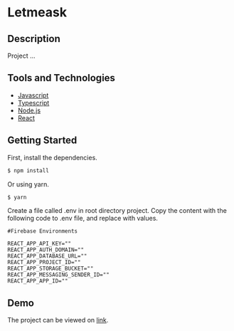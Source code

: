 # Letmeask

## Description

Project ...

## Tools and Technologies

- [Javascript](https://developer.mozilla.org/en-US/docs/Web/JavaScript)
- [Typescript](https://www.typescriptlang.org/)
- [Node.js](https://nodejs.org/)
- [React](https://reactjs.org/)

## Getting Started

First, install the dependencies.

```typescript
$ npm install
```

Or using yarn.

```typescript
$ yarn
```

Create a file called .env in root directory project. Copy the content with the following code to .env file, and replace with values.

```
#Firebase Environments

REACT_APP_API_KEY=""
REACT_APP_AUTH_DOMAIN=""
REACT_APP_DATABASE_URL=""
REACT_APP_PROJECT_ID=""
REACT_APP_STORAGE_BUCKET=""
REACT_APP_MESSAGING_SENDER_ID=""
REACT_APP_APP_ID=""

```

## Demo
The project can be viewed on [link](https://letmeask-denilsonssj.vercel.app/).
